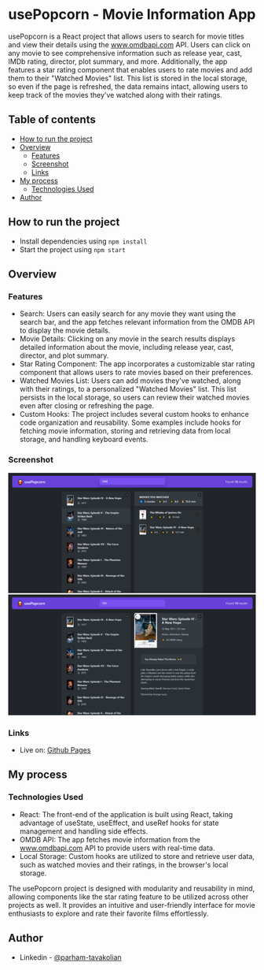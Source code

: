 # usePopcorn - Movie Information App

usePopcorn is a React project that allows users to search for movie titles and view their details using the www.omdbapi.com API. Users can click on any movie to see comprehensive information such as release year, cast, IMDb rating, director, plot summary, and more. Additionally, the app features a star rating component that enables users to rate movies and add them to their "Watched Movies" list. This list is stored in the local storage, so even if the page is refreshed, the data remains intact, allowing users to keep track of the movies they've watched along with their ratings.

## Table of contents

- [How to run the project](#how-to-run-the-project)
- [Overview](#overview)
  - [Features](#features)
  - [Screenshot](#screenshot)
  - [Links](#links)
- [My process](#my-process)
  - [Technologies Used](#technologies-used)
- [Author](#author)

## How to run the project

- Install dependencies using `npm install`
- Start the project using `npm start`

## Overview

### Features

- Search: Users can easily search for any movie they want using the search bar, and the app fetches relevant information from the OMDB API to display the movie details.
- Movie Details: Clicking on any movie in the search results displays detailed information about the movie, including release year, cast, director, and plot summary.
- Star Rating Component: The app incorporates a customizable star rating component that allows users to rate movies based on their preferences.
- Watched Movies List: Users can add movies they've watched, along with their ratings, to a personalized "Watched Movies" list. This list persists in the local storage, so users can review their watched movies even after closing or refreshing the page.
- Custom Hooks: The project includes several custom hooks to enhance code organization and reusability. Some examples include hooks for fetching movie information, storing and retrieving data from local storage, and handling keyboard events.

### Screenshot

![](./screenshot1.PNG)
![](./screenshot2.PNG)

### Links

- Live on: [Github Pages](https://frontendparham.github.io/usePopcorn/)

## My process

### Technologies Used

- React: The front-end of the application is built using React, taking advantage of useState, useEffect, and useRef hooks for state management and handling side effects.
- OMDB API: The app fetches movie information from the www.omdbapi.com API to provide users with real-time data.
- Local Storage: Custom hooks are utilized to store and retrieve user data, such as watched movies and their ratings, in the browser's local storage.

The usePopcorn project is designed with modularity and reusability in mind, allowing components like the star rating feature to be utilized across other projects as well. It provides an intuitive and user-friendly interface for movie enthusiasts to explore and rate their favorite films effortlessly.

## Author

- Linkedin - [@parham-tavakolian](https://www.linkedin.com/in/parham-tavakolian/)
